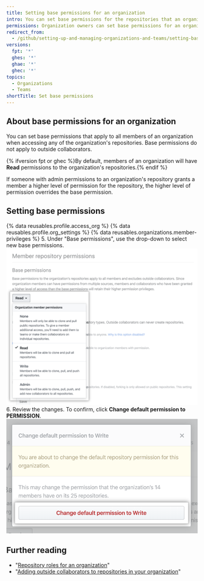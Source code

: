 ```yaml
---
title: Setting base permissions for an organization
intro: You can set base permissions for the repositories that an organization owns.
permissions: Organization owners can set base permissions for an organization.
redirect_from:
  - /github/setting-up-and-managing-organizations-and-teams/setting-base-permissions-for-an-organization
versions:
  fpt: '*'
  ghes: '*'
  ghae: '*'
  ghec: '*'
topics:
  - Organizations
  - Teams
shortTitle: Set base permissions
---
```


## About base permissions for an organization

You can set base permissions that apply to all members of an organization when accessing any of the organization's repositories. Base permissions do not apply to outside collaborators.

{% ifversion fpt or ghec %}By default, members of an organization will have **Read** permissions to the organization's repositories.{% endif %}

If someone with admin permissions to an organization's repository grants a member a higher level of permission for the repository, the higher level of permission overrides the base permission.

## Setting base permissions

{% data reusables.profile.access_org %}
{% data reusables.profile.org_settings %}
{% data reusables.organizations.member-privileges %}
5. Under "Base permissions", use the drop-down to select new base permissions.
  ![Selecting new permission level from base permissions drop-down](/assets/images/help/organizations/base-permissions-drop-down.png)
6. Review the changes. To confirm, click **Change default permission to PERMISSION**.
  ![Reviewing and confirming change of base permissions](/assets/images/help/organizations/base-permissions-confirm.png)

## Further reading

- "[Repository roles for an organization](/organizations/managing-access-to-your-organizations-repositories/repository-roles-for-an-organization)"
- "[Adding outside collaborators to repositories in your organization](/organizations/managing-access-to-your-organizations-repositories/adding-outside-collaborators-to-repositories-in-your-organization)"
